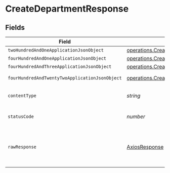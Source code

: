 # CreateDepartmentResponse


## Fields

| Field                                                                                                                                                 | Type                                                                                                                                                  | Required                                                                                                                                              | Description                                                                                                                                           |
| ----------------------------------------------------------------------------------------------------------------------------------------------------- | ----------------------------------------------------------------------------------------------------------------------------------------------------- | ----------------------------------------------------------------------------------------------------------------------------------------------------- | ----------------------------------------------------------------------------------------------------------------------------------------------------- |
| `twoHundredAndOneApplicationJsonObject`                                                                                                               | [operations.CreateDepartmentResponseBody](../../../sdk/models/operations/createdepartmentresponsebody.md)                                             | :heavy_minus_sign:                                                                                                                                    | Created                                                                                                                                               |
| `fourHundredAndOneApplicationJsonObject`                                                                                                              | [operations.CreateDepartmentDepartmentsResponseBody](../../../sdk/models/operations/createdepartmentdepartmentsresponsebody.md)                       | :heavy_minus_sign:                                                                                                                                    | Unauthenticated                                                                                                                                       |
| `fourHundredAndThreeApplicationJsonObject`                                                                                                            | [operations.CreateDepartmentDepartmentsResponseResponseBody](../../../sdk/models/operations/createdepartmentdepartmentsresponseresponsebody.md)       | :heavy_minus_sign:                                                                                                                                    | Forbidden                                                                                                                                             |
| `fourHundredAndTwentyTwoApplicationJsonObject`                                                                                                        | [operations.CreateDepartmentDepartmentsResponse422ResponseBody](../../../sdk/models/operations/createdepartmentdepartmentsresponse422responsebody.md) | :heavy_minus_sign:                                                                                                                                    | Invalid data posted                                                                                                                                   |
| `contentType`                                                                                                                                         | *string*                                                                                                                                              | :heavy_check_mark:                                                                                                                                    | HTTP response content type for this operation                                                                                                         |
| `statusCode`                                                                                                                                          | *number*                                                                                                                                              | :heavy_check_mark:                                                                                                                                    | HTTP response status code for this operation                                                                                                          |
| `rawResponse`                                                                                                                                         | [AxiosResponse](https://axios-http.com/docs/res_schema)                                                                                               | :heavy_check_mark:                                                                                                                                    | Raw HTTP response; suitable for custom response parsing                                                                                               |